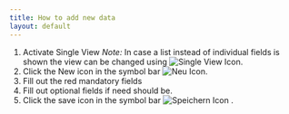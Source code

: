 ```yaml
---
title: How to add new data
layout: default
---
```

1. Activate Single View
	 *Note:* In case a list instead of individual fields is shown the view can be changed using ![Single View Icon](../images/icons/Multi24.png).
1. Click the New icon in the symbol bar ![Neu Icon](../images/icons/New24.png).
1. Fill out the red mandatory fields
1. Fill out optional fields if need should be.
1. Click the save icon in the symbol bar ![Speichern Icon](../images/icons/Save24.png) .
